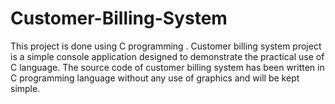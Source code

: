 # Customer-Billing-System
This project is done using C programming .
Customer  billing  system  project  is  a  simple  console application  designed  to  demonstrate  the  practical  use  of  C language. The  source  code  of  customer  billing system  has  been  written  in  C  programming  language  without any  use  of  graphics  and  will  be  kept  simple.

